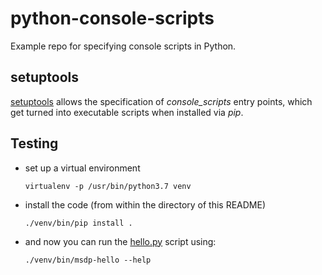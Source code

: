 # python-console-scripts
Example repo for specifying console scripts in Python.

## setuptools

[setuptools](https://setuptools.readthedocs.io/en/latest/userguide/entry_point.html) 
allows the specification of *console_scripts* entry points, which get turned into 
executable scripts when installed via *pip*.

## Testing

* set up a virtual environment

  ```
  virtualenv -p /usr/bin/python3.7 venv
  ```

* install the code (from within the directory of this README)

  ```
  ./venv/bin/pip install .
  ```

* and now you can run the [hello.py](src/msdp/hello.py) script using:

  ```
  ./venv/bin/msdp-hello --help
  ```
